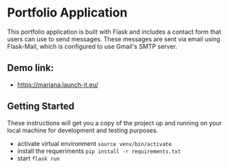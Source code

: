 # Portfolio Application

This portfolio application is built with Flask and includes a contact form that users can use to send messages. These messages are sent via email using Flask-Mail, which is configured to use Gmail's SMTP server.

## Demo link:

* https://mariana.launch-it.eu/
 
## Getting Started
These instructions will get you a copy of the project up and running on your local machine for development and testing purposes.

* activate virtual environment ````source venv/bin/activate````
* install the requeriments ````pip install -r requirements.txt````
* start ````flask run````


